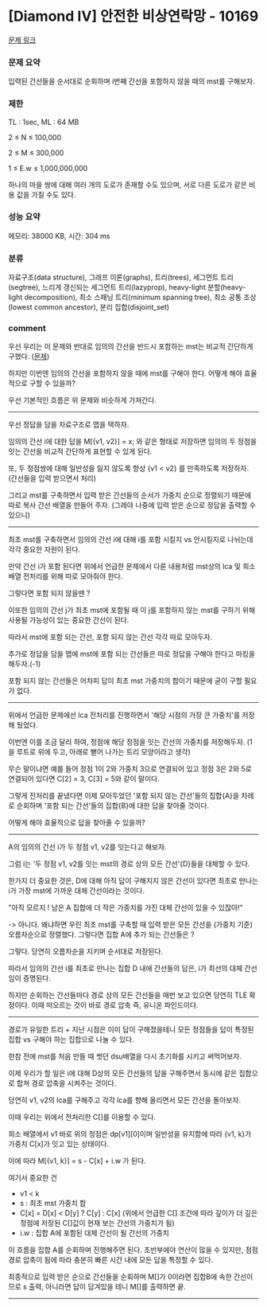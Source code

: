 
# [Diamond IV] 안전한 비상연락망 - 10169

[문제 링크](https://www.acmicpc.net/problem/10169)

### 문제 요약

<p> 입력된 간선들을 순서대로 순회하며 i번째 간선을 포함하지 않을 때의 mst를 구해보자. </p>

### 제한

TL : 1sec, ML : 64 MB

2 ≤ N ≤ 100,000

2 ≤ M ≤ 300,000

1 ≤ E.w ≤ 1,000,000,000

하나의 마을 쌍에 대해 여러 개의 도로가 존재할 수도 있으며, 서로 다른 도로가 같은 비용 값을 가질 수도 있다.

### 성능 요약

메모리: 38000 KB, 시간: 304 ms

### 분류

자료구조(data structure), 그래프 이론(graphs), 트리(trees), 세그먼트 트리(segtree), 느리게 갱신되는 세그먼트 트리(lazyprop), heavy-light 분할(heavy-light decomposition), 
최소 스패닝 트리(minimum spanning tree), 최소 공통 조상(lowest common ancestor), 분리 집합(disjoint_set)

### comment

 우선 우리는 이 문제와 반대로 임의의 간선을 반드시 포함하는 mst는 비교적 간단하게 구했다. ([문제](https://github.com/pill27211/Baekjoon/tree/main/Platinum/Graphs/15481_%EA%B7%B8%EB%9E%98%ED%94%84%EC%99%80%20MST))
 
 하지만 이번엔 임의의 간선을 포함하지 않을 때에 mst를 구해야 한다. 어떻게 해야 효율적으로 구할 수 있을까?
 
 우선 기본적인 흐름은 위 문제와 비슷하게 가져간다.
 
-----------------------------------------------------------------------------------------------------------------------------------------------------------------------

우선 정답을 담을 자료구조로 맵을 택하자.

임의의 간선 i에 대한 답을 M[{v1, v2}] = x;  와 같은 형태로 저장하면 임의의 두 정점을 잇는 간선을 비교적 간단하게 표현할 수 있게 된다.

또, 두 정점쌍에 대해 일반성을 잃지 않도록 항상 {v1 < v2} 를 만족하도록 저장하자. (간선들을 입력 받으면서 처리)

그리고 mst를 구축하면서 입력 받은 간선들의 순서가 가중치 순으로 정렬되기 때문에 따로 복사 간선 배열을 만들어 주자. (그래야 나중에 입력 받은 순으로 정답을 출력할 수 있으니)

-----------------------------------------------------------------------------------------------------------------------------------------------------------------------

최초 mst를 구축하면서 임의의 간선 i에 대해 i를 포함 시킬지 vs 안시킬지로 나뉘는데 각각 중요한 자원이 된다.

만약 간선 i가 포함 된다면 위에서 언급한 문제에서 다룬 내용처럼 mst상의 lca 및 희소 배열 전처리를 위해 따로 모아줘야 한다.

그렇다면 포함 되지 않을땐 ?

이또한 임의의 간선 j가 최초 mst에 포함될 때 이 j를 포함하지 않는 mst를 구하기 위해 사용될 가능성이 있는 중요한 간선이 된다.

따라서 mst에 포함 되는 간선, 포함 되지 않는 간선 각각 따로 모아두자.

추가로 정답을 담을 맵에 mst에 포함 되는 간선들은 따로 정답을 구해야 한다고 마킹을 해두자.(-1)

포함 되지 않는 간선들은 어차피 답이 최초 mst 가중치의 합이기 때문에 굳이 구할 필요가 없다.

-----------------------------------------------------------------------------------------------------------------------------------------------------------------------

위에서 언급한 문제에선 lca 전처리를 진행하면서 '해당 시점의 가장 큰 가중치'를 저장해 뒀었다.

이번엔 이를 조금 달리 하여, 정점에 해당 정점을 잇는 간선의 가중치를 저장해두자. (1을 루트로 위에 두고, 아래로 뻗어 나가는 트리 모양이라고 생각)

무슨 말이냐면 예를 들어 정점 1이 2와 가중치 3으로 연결되어 있고 정점 3은 2와 5로 연결되어 있다면 C[2] = 3, C[3] = 5와 같이 말이다.

그렇게 전처리를 끝냈다면 이제 모아두었던 '포함 되지 않는 간선'들의 집합{A}을 차례로 순회하며 '포함 되는 간선'들의 집합{B}에 대한 답을 찾아줄 것이다.

어떻게 해야 효율적으로 답을 찾아줄 수 있을까?

-----------------------------------------------------------------------------------------------------------------------------------------------------------------------

A의 임의의 간선 i가 두 정점 v1, v2를 잇는다고 해보자.

그럼 i는 '두 정점 v1, v2를 잇는 mst의 경로 상의 모든 간선'{D}들을 대체할 수 있다.

한가지 더 중요한 것은, D에 대해 아직 답이 구해지지 않은 간선이 있다면 최초로 만나는 i가 가장 mst에 가까운 대체 간선이라는 것이다.

"아직 모르지 ! 남은 A 집합에 더 작은 가중치를 가진 대체 간선이 있을 수 있잖아!"

-> 아니다. 왜냐하면 우린 최초 mst를 구축할 때 입력 받은 모든 간선을 (가중치 기준) 오름차순으로 정렬했다. 그렇다면 집합 A에 추가 되는 간선들은 ?

그렇다. 당연히 오름차순을 지키며 순서대로 저장된다.

따라서 임의의 간선 i를 최초로 만나는 집합 D 내에 간선들의 답은, i가 최선의 대체 간선임이 증명된다.

하지만 순회하는 간선들마다 경로 상의 모든 간선들을 매번 보고 있으면 당연히 TLE 확정이다. 이때 떠오르는 것이 바로 경로 압축 즉, 유니온 파인드이다.

-----------------------------------------------------------------------------------------------------------------------------------------------------------------------

경로가 유일한 트리 + 지난 시점은 이미 답이 구해졌을테니 모든 정점들을 답이 특정된 집합 vs 구해야 하는 집합으로 나눌 수 있다.

한참 전에 mst를 처음 만들 때 썻던 dsu배열을 다시 초기화를 시키고 써먹어보자.

이제 우리가 할 일은 i에 대해 D상의 모든 간선들의 답을 구해주면서 동시에 같은 집합으로 합쳐 경로 압축을 시켜주는 것이다.

당연히 v1, v2의 lca를 구해주고 각각 lca를 향해 올리면서 모든 간선을 돌아보자.

이때 우리는 위에서 전처리한 C[]를 이용할 수 있다.

희소 배열에서 v1 바로 위의 정점은 dp[v1][0]이며 일반성을 유지함에 따라 {v1, k}가 가중치 C[x]가 잇고 있는 상태이다.

이에 따라 M[{v1, k}] = s - C[x] + i.w 가 된다.

여기서 중요한 건

* v1 < k
* s : 최초 mst 가중치 합
* C[x] = D[x] < D[y] ? C[y] : C[x] (위에서 언급한 C[] 조건에 따라 깊이가 더 깊은 정점에 저장된 C[]값이 현재 보는 간선의 가중치가 됨)
* i.w : 집합 A에 포함된 대체 간선이 될 간선의 가중치

이 흐름을 집합 A를 순회하며 진행해주면 된다. 초반부에야 연산이 많을 수 있지만, 점점 경로 압축이 됨에 따라 충분히 빠른 시간 내에 모든 답을 특정할 수 있다.

최종적으로 입력 받은 순으로 간선들을 순회하며 M[]가 0이라면 집합B에 속한 간선이므로 s 출력, 아니라면 답이 담겨있을 테니 M[]를 출력하면 끝.

-----------------------------------------------------------------------------------------------------------------------------------------------------------------------
